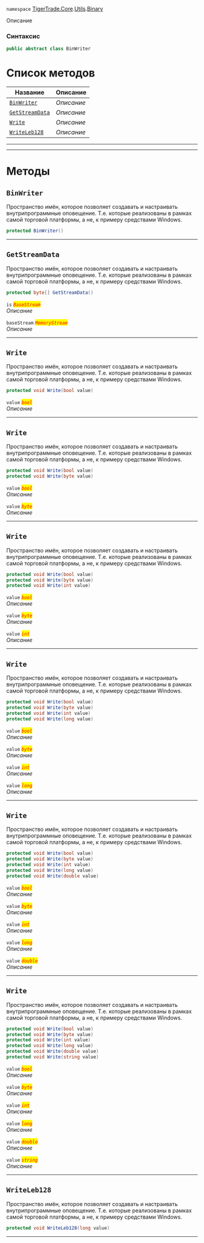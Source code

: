 
`namespace` [TigerTrade.Core](../../../TigerTrade.Core.md).[Utils](../../../TigerTrade.Core/Utils.md).[Binary](../../../TigerTrade.Core/Utils/Binary.md)


Описание

### Синтаксис
```csharp
public abstract class BinWriter
```


# Список методов
| Название | Описание |
| --- | --- |
| [`BinWriter`](#method-binwriter) | *Описание* |
| [`GetStreamData`](#method-getstreamdata) | *Описание* |
| [`Write`](#method-write) | *Описание* |
| [`WriteLeb128`](#method-writeleb128) | *Описание* |





***  
***  
# Методы

## `BinWriter`<a href="method-binwriter" id="method-binwriter"></a>
Пространство имён, которое позволяет создавать и настраивать внутрипрограммные оповещение. Т.е. которые реализованы в рамках самой торговой платформы, а не, к примеру средствами Windows.

```csharp
protected BinWriter()
```

***  

## `GetStreamData`<a href="method-getstreamdata" id="method-getstreamdata"></a>
Пространство имён, которое позволяет создавать и настраивать внутрипрограммные оповещение. Т.е. которые реализованы в рамках самой торговой платформы, а не, к примеру средствами Windows.

```csharp
protected byte[] GetStreamData()
```

`is` <mark style="color:red;">*`BaseStream`*</mark>  
 *Описание*  

`baseStream` <mark style="color:red;">*`MemoryStream`*</mark>  
 *Описание*  


***  

## `Write`<a href="method-write" id="method-write"></a>
Пространство имён, которое позволяет создавать и настраивать внутрипрограммные оповещение. Т.е. которые реализованы в рамках самой торговой платформы, а не, к примеру средствами Windows.

```csharp
protected void Write(bool value)
```
`value` <mark style="color:red;">*`bool`*</mark>  
 *Описание*  


***  

## `Write`<a href="method-write" id="method-write"></a>
Пространство имён, которое позволяет создавать и настраивать внутрипрограммные оповещение. Т.е. которые реализованы в рамках самой торговой платформы, а не, к примеру средствами Windows.

```csharp
protected void Write(bool value)
protected void Write(byte value)
```
`value` <mark style="color:red;">*`bool`*</mark>  
 *Описание*  

`value` <mark style="color:red;">*`byte`*</mark>  
 *Описание*  


***  

## `Write`<a href="method-write" id="method-write"></a>
Пространство имён, которое позволяет создавать и настраивать внутрипрограммные оповещение. Т.е. которые реализованы в рамках самой торговой платформы, а не, к примеру средствами Windows.

```csharp
protected void Write(bool value)
protected void Write(byte value)
protected void Write(int value)
```
`value` <mark style="color:red;">*`bool`*</mark>  
 *Описание*  

`value` <mark style="color:red;">*`byte`*</mark>  
 *Описание*  

`value` <mark style="color:red;">*`int`*</mark>  
 *Описание*  


***  

## `Write`<a href="method-write" id="method-write"></a>
Пространство имён, которое позволяет создавать и настраивать внутрипрограммные оповещение. Т.е. которые реализованы в рамках самой торговой платформы, а не, к примеру средствами Windows.

```csharp
protected void Write(bool value)
protected void Write(byte value)
protected void Write(int value)
protected void Write(long value)
```
`value` <mark style="color:red;">*`bool`*</mark>  
 *Описание*  

`value` <mark style="color:red;">*`byte`*</mark>  
 *Описание*  

`value` <mark style="color:red;">*`int`*</mark>  
 *Описание*  

`value` <mark style="color:red;">*`long`*</mark>  
 *Описание*  


***  

## `Write`<a href="method-write" id="method-write"></a>
Пространство имён, которое позволяет создавать и настраивать внутрипрограммные оповещение. Т.е. которые реализованы в рамках самой торговой платформы, а не, к примеру средствами Windows.

```csharp
protected void Write(bool value)
protected void Write(byte value)
protected void Write(int value)
protected void Write(long value)
protected void Write(double value)
```
`value` <mark style="color:red;">*`bool`*</mark>  
 *Описание*  

`value` <mark style="color:red;">*`byte`*</mark>  
 *Описание*  

`value` <mark style="color:red;">*`int`*</mark>  
 *Описание*  

`value` <mark style="color:red;">*`long`*</mark>  
 *Описание*  

`value` <mark style="color:red;">*`double`*</mark>  
 *Описание*  


***  

## `Write`<a href="method-write" id="method-write"></a>
Пространство имён, которое позволяет создавать и настраивать внутрипрограммные оповещение. Т.е. которые реализованы в рамках самой торговой платформы, а не, к примеру средствами Windows.

```csharp
protected void Write(bool value)
protected void Write(byte value)
protected void Write(int value)
protected void Write(long value)
protected void Write(double value)
protected void Write(string value)
```
`value` <mark style="color:red;">*`bool`*</mark>  
 *Описание*  

`value` <mark style="color:red;">*`byte`*</mark>  
 *Описание*  

`value` <mark style="color:red;">*`int`*</mark>  
 *Описание*  

`value` <mark style="color:red;">*`long`*</mark>  
 *Описание*  

`value` <mark style="color:red;">*`double`*</mark>  
 *Описание*  

`value` <mark style="color:red;">*`string`*</mark>  
 *Описание*  


***  

## `WriteLeb128`<a href="method-writeleb128" id="method-writeleb128"></a>
Пространство имён, которое позволяет создавать и настраивать внутрипрограммные оповещение. Т.е. которые реализованы в рамках самой торговой платформы, а не, к примеру средствами Windows.

```csharp
protected void WriteLeb128(long value)
```

***  


